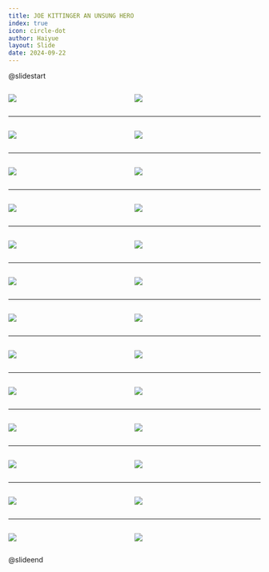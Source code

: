 ```yaml
---
title: JOE KITTINGER AN UNSUNG HERO
index: true
icon: circle-dot
author: Haiyue
layout: Slide
date: 2024-09-22
---
```

 
@slidestart

<div style="display:flex">
<div style="flex:1">

![](https://raw.githubusercontent.com/yclord/reading/refs/heads/master/english/Level-W/JOE%20KITTINGER%20AN%20UNSUNG%20HERO/001.webp)
</div>
<div style="flex:1">

![](https://raw.githubusercontent.com/yclord/reading/refs/heads/master/english/Level-W/JOE%20KITTINGER%20AN%20UNSUNG%20HERO/002.webp)
</div>
</div>

---

<div style="display:flex">
<div style="flex:1">

![](https://raw.githubusercontent.com/yclord/reading/refs/heads/master/english/Level-W/JOE%20KITTINGER%20AN%20UNSUNG%20HERO/003.webp)
</div>
<div style="flex:1">

![](https://raw.githubusercontent.com/yclord/reading/refs/heads/master/english/Level-W/JOE%20KITTINGER%20AN%20UNSUNG%20HERO/004.webp)
</div>
</div>

---

<div style="display:flex">
<div style="flex:1">

![](https://raw.githubusercontent.com/yclord/reading/refs/heads/master/english/Level-W/JOE%20KITTINGER%20AN%20UNSUNG%20HERO/005.webp)
</div>
<div style="flex:1">

![](https://raw.githubusercontent.com/yclord/reading/refs/heads/master/english/Level-W/JOE%20KITTINGER%20AN%20UNSUNG%20HERO/006.webp)
</div>
</div>

---

<div style="display:flex">
<div style="flex:1">

![](https://raw.githubusercontent.com/yclord/reading/refs/heads/master/english/Level-W/JOE%20KITTINGER%20AN%20UNSUNG%20HERO/007.webp)
</div>
<div style="flex:1">

![](https://raw.githubusercontent.com/yclord/reading/refs/heads/master/english/Level-W/JOE%20KITTINGER%20AN%20UNSUNG%20HERO/008.webp)
</div>
</div>

---

<div style="display:flex">
<div style="flex:1">

![](https://raw.githubusercontent.com/yclord/reading/refs/heads/master/english/Level-W/JOE%20KITTINGER%20AN%20UNSUNG%20HERO/009.webp)
</div>
<div style="flex:1">

![](https://raw.githubusercontent.com/yclord/reading/refs/heads/master/english/Level-W/JOE%20KITTINGER%20AN%20UNSUNG%20HERO/010.webp)
</div>
</div>

---

<div style="display:flex">
<div style="flex:1">

![](https://raw.githubusercontent.com/yclord/reading/refs/heads/master/english/Level-W/JOE%20KITTINGER%20AN%20UNSUNG%20HERO/011.webp)
</div>
<div style="flex:1">

![](https://raw.githubusercontent.com/yclord/reading/refs/heads/master/english/Level-W/JOE%20KITTINGER%20AN%20UNSUNG%20HERO/012.webp)
</div>
</div>

---

<div style="display:flex">
<div style="flex:1">

![](https://raw.githubusercontent.com/yclord/reading/refs/heads/master/english/Level-W/JOE%20KITTINGER%20AN%20UNSUNG%20HERO/013.webp)
</div>
<div style="flex:1">

![](https://raw.githubusercontent.com/yclord/reading/refs/heads/master/english/Level-W/JOE%20KITTINGER%20AN%20UNSUNG%20HERO/014.webp)
</div>
</div>

---

<div style="display:flex">
<div style="flex:1">

![](https://raw.githubusercontent.com/yclord/reading/refs/heads/master/english/Level-W/JOE%20KITTINGER%20AN%20UNSUNG%20HERO/015.webp)
</div>
<div style="flex:1">

![](https://raw.githubusercontent.com/yclord/reading/refs/heads/master/english/Level-W/JOE%20KITTINGER%20AN%20UNSUNG%20HERO/016.webp)
</div>
</div>

---

<div style="display:flex">
<div style="flex:1">

![](https://raw.githubusercontent.com/yclord/reading/refs/heads/master/english/Level-W/JOE%20KITTINGER%20AN%20UNSUNG%20HERO/017.webp)
</div>
<div style="flex:1">

![](https://raw.githubusercontent.com/yclord/reading/refs/heads/master/english/Level-W/JOE%20KITTINGER%20AN%20UNSUNG%20HERO/018.webp)
</div>
</div>

---

<div style="display:flex">
<div style="flex:1">

![](https://raw.githubusercontent.com/yclord/reading/refs/heads/master/english/Level-W/JOE%20KITTINGER%20AN%20UNSUNG%20HERO/019.webp)
</div>
<div style="flex:1">

![](https://raw.githubusercontent.com/yclord/reading/refs/heads/master/english/Level-W/JOE%20KITTINGER%20AN%20UNSUNG%20HERO/020.webp)
</div>
</div>

---

<div style="display:flex">
<div style="flex:1">

![](https://raw.githubusercontent.com/yclord/reading/refs/heads/master/english/Level-W/JOE%20KITTINGER%20AN%20UNSUNG%20HERO/021.webp)
</div>
<div style="flex:1">

![](https://raw.githubusercontent.com/yclord/reading/refs/heads/master/english/Level-W/JOE%20KITTINGER%20AN%20UNSUNG%20HERO/022.webp)
</div>
</div>

---

<div style="display:flex">
<div style="flex:1">

![](https://raw.githubusercontent.com/yclord/reading/refs/heads/master/english/Level-W/JOE%20KITTINGER%20AN%20UNSUNG%20HERO/023.webp)
</div>
<div style="flex:1">

![](https://raw.githubusercontent.com/yclord/reading/refs/heads/master/english/Level-W/JOE%20KITTINGER%20AN%20UNSUNG%20HERO/024.webp)
</div>
</div>

---

<div style="display:flex">
<div style="flex:1">

![](https://raw.githubusercontent.com/yclord/reading/refs/heads/master/english/Level-W/JOE%20KITTINGER%20AN%20UNSUNG%20HERO/025.webp)
</div>
<div style="flex:1">

![](https://raw.githubusercontent.com/yclord/reading/refs/heads/master/english/Level-W/JOE%20KITTINGER%20AN%20UNSUNG%20HERO/026.webp)
</div>
</div>

@slideend